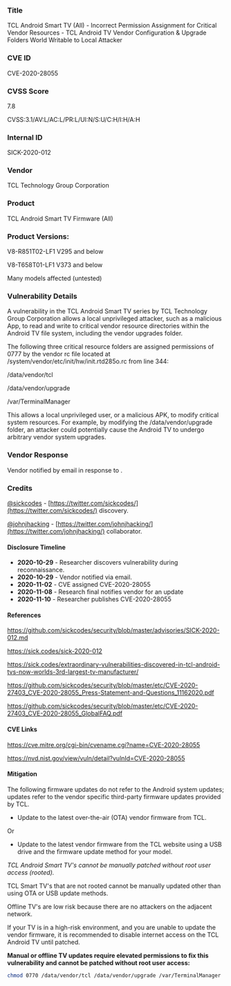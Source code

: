 ### Title
TCL Android Smart TV (All) - Incorrect Permission Assignment for Critical Vendor Resources - TCL Android TV Vendor Configuration & Upgrade Folders World Writable to Local Attacker

### CVE ID
CVE-2020-28055

### CVSS Score
7.8

CVSS:3.1/AV:L/AC:L/PR:L/UI:N/S:U/C:H/I:H/A:H

### Internal ID
SICK-2020-012
        
### Vendor
TCL Technology Group Corporation
        
### Product
TCL Android Smart TV Firmware (All)

### Product Versions:
V8-R851T02-LF1 V295 and below

V8-T658T01-LF1 V373 and below

Many models affected (untested)

### Vulnerability Details

A vulnerability in the TCL Android Smart TV series by TCL Technology Group Corporation allows a local unprivileged attacker, such as a malicious App, to read and write to critical vendor resource directories within the Android TV file system, including the vendor upgrades folder.

The following three critical resource folders are assigned permissions of 0777 by the vendor rc file located at /system/vendor/etc/init/hw/init.rtd285o.rc from line 344:

/data/vendor/tcl

/data/vendor/upgrade

/var/TerminalManager

This allows a local unprivileged user, or a malicious APK, to modify critical system resources. For example, by modifying the /data/vendor/upgrade folder, an attacker could potentially cause the Android TV to undergo arbitrary vendor system upgrades.

### Vendor Response
Vendor notified by email in response to .

### Credits
[@sickcodes](https://twitter.com/sickcodes/) - [https://twitter.com/sickcodes/](https://twitter.com/sickcodes/) discovery.

[@johnjhacking](https://twitter.com/johnjhacking/) - [https://twitter.com/johnjhacking/](https://twitter.com/johnjhacking/) collaborator.

#### Disclosure Timeline
* **2020-10-29** - Researcher discovers vulnerability during reconnaissance.
* **2020-10-29** - Vendor notified via email.
* **2020-11-02** - CVE assigned CVE-2020-28055
* **2020-11-08** - Research final notifies vendor for an update
* **2020-11-10** - Researcher publishes CVE-2020-28055

#### References

https://github.com/sickcodes/security/blob/master/advisories/SICK-2020-012.md

https://sick.codes/sick-2020-012

https://sick.codes/extraordinary-vulnerabilities-discovered-in-tcl-android-tvs-now-worlds-3rd-largest-tv-manufacturer/

https://github.com/sickcodes/security/blob/master/etc/CVE-2020-27403_CVE-2020-28055_Press-Statement-and-Questions_11162020.pdf

https://github.com/sickcodes/security/blob/master/etc/CVE-2020-27403_CVE-2020-28055_GlobalFAQ.pdf

#### CVE Links

https://cve.mitre.org/cgi-bin/cvename.cgi?name=CVE-2020-28055

https://nvd.nist.gov/view/vuln/detail?vulnId=CVE-2020-28055

#### Mitigation

The following firmware updates do not refer to the Android system updates; updates refer to the vendor specific third-party firmware updates provided by TCL.

- Update to the latest over-the-air (OTA) vendor firmware from TCL.

Or

- Update to the latest vendor firmware from the TCL website using a USB drive and the firmware update method for your model.

_TCL Android Smart TV's cannot be manually patched without root user access (rooted)._

TCL Smart TV's that are not rooted cannot be manually updated other than using OTA or USB update methods.

Offline TV's are low risk because there are no attackers on the adjacent network.

If your TV is in a high-risk environment, and you are unable to update the vendor firmware, it is recommended to disable internet access on the TCL Android TV until patched.

**Manual or offline TV updates require elevated permissions to fix this vulnerability and cannot be patched without root user access:**

```bash
chmod 0770 /data/vendor/tcl /data/vendor/upgrade /var/TerminalManager
```

